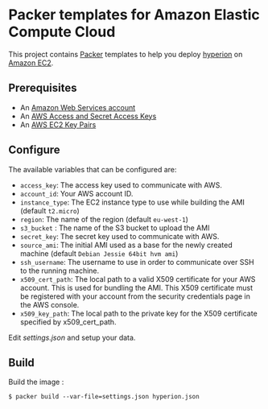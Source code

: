 # Packer templates for Amazon Elastic Compute Cloud

This project contains [Packer][] templates to help you deploy [hyperion][] on [Amazon EC2][].

## Prerequisites

* An [Amazon Web Services account](http://aws.amazon.com/)
* An [AWS Access and Secret Access Keys](http://docs.aws.amazon.com/AWSSimpleQueueService/latest/SQSGettingStartedGuide/AWSCredentials.html)
* An [AWS EC2 Key Pairs](http://docs.aws.amazon.com/AWSEC2/latest/UserGuide/ec2-key-pairs.html)


## Configure

The available variables that can be configured are:

* `access_key`: The access key used to communicate with AWS.
* `account_id`: Your AWS account ID.
* `instance_type`: The EC2 instance type to use while building the AMI (default `t2.micro`)
* `region`: The name of the region (default `eu-west-1`)
* `s3_bucket` : The name of the S3 bucket to upload the AMI
* `secret_key`: The secret key used to communicate with AWS.
* `source_ami`: The initial AMI used as a base for the newly created machine (default `Debian Jessie 64bit hvm ami`)
* `ssh_username`: The username to use in order to communicate over SSH to the running machine.
* `x509_cert_path`: The local path to a valid X509 certificate for your AWS account. This is used for bundling the AMI. This X509 certificate must be registered with your account from the security credentials page in the AWS console.
* `x509_key_path`: The local path to the private key for the X509 certificate specified by x509_cert_path.

Edit *settings.json* and setup your data.

## Build

Build the image :

	$ packer build --var-file=settings.json hyperion.json



[Packer]: https://www.packer.io/
[Amazon EC2]: https://aws.amazon.com/ec2/

[hyperion]: http://github.com/portefaix/hyperion
